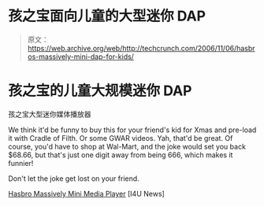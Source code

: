 # 孩之宝面向儿童的大型迷你 DAP

> 原文：<https://web.archive.org/web/http://techcrunch.com/2006/11/06/hasbros-massively-mini-dap-for-kids/>

# 孩之宝的儿童大规模迷你 DAP

孩之宝大型迷你媒体播放器

We think it'd be funny to buy this for your friend's kid for Xmas and pre-load it with Cradle of Filth. Or some GWAR videos. Yah, that'd be great. Of course, you'd have to shop at Wal-Mart, and the joke would set you back $68.66, but that's just one digit away from being 666, which makes it funnier!

Don't let the joke get lost on your friend.

[Hasbro Massively Mini Media Player](https://web.archive.org/web/20201026110607/http://www.i4u.com/article7028.html) [I4U News]
